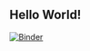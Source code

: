 ## Hello World!

[![Binder](https://mybinder.org/badge_logo.svg)](https://mybinder.org/v2/gh/arinbasu/june_2021_19/main?filepath=https%3A%2F%2Fgithub.com%2Farinbasu%2Fjune_2021_19%2Fblob%2Fmain%2Fanalyses_ml_june_2021.ipynb)
